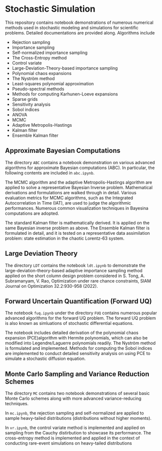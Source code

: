 # Stochastic Simulation
This repository contains notebook demonstrations of numerous numerical methods used in stochastic modeling and simulations for scientific problems. Detailed documentations are provided along. Algorithms include 
- Rejection sampling 
- Importance sampling
- Self-normalized importance sampling
- The Cross-Entropy method
- Control variate
- Large-Deviation-Theory-based importance sampling
- Polynomial chaos expansions
- The Nyström method
- Least-squares polynomial approximation
- Pseudo-spectral methods
- Methods for computing Karhunen-Loeve expansions
- Sparse grids
- Sensitivity analysis
- Sobol indices
- ANOVA
- MCMC
- Adaptive Metropolis-Hastings
- Kalman filter
- Ensemble Kalman filter

## Approximate Bayesian Computations
The directory `ABC` contains a notebook demonstration on various advanced algorithms for approximate Bayesian computations (ABC). In particular, the following contents are included in `abc.ipynb`.

The MCMC algorithm and the adaptive Metropolis-Hastings algorithm are applied to solve a representative Bayesian Inverse problem. Mathematical derivations and formulations are walked through in detail. Various evaluation metrics for MCMC algorithms, such as the Integrated Autocorrelation in Time (IAT), are used to judge the algorithmic performances. Numerous common visualization techniques in Bayesina computations are adopted.

The standard Kalman filter is mathematically derived. It is applied on the same Bayesian inverse problem as above. The Ensemble Kalman filter is formulated in detail, and it is tested on a representative data assimilation problem: state estimation in the chaotic Lorentz-63 system.

## Large Deviation Theory
The directory `LDT` contains the notebook `ldt.ipynb` to demonstrate the large-deviation-theory-based adaptive importance sampling method applied on the short column design problem considered in S. Tong, A. Subramanyam, V. Rao, Optimization under rare chance constraints, SIAM Journal on Optimization 32.2:930-958 (2022).

## Forward Uncertain Quantification (Forward UQ)
The notebook `fuq.ipynb` under the directory `FUQ` contains numerous popular advanced algorithms for the forward UQ problem. The forward UQ problem is also known as simluations of stochastic differential equations. 

The notebook includes detailed derivation of the polynomial chaos expansion (PCE)algorithm with Hermite polynomials, which can also be modified into Legendre/Laguerre polynomials readily. The Nyström method is formulated and implemented. Methods for computing the Sobol indices are implemented to conduct detailed sensitivity analysis on using PCE to simulate a stochastic diffusion equation.

## Monte Carlo Sampling and Variance Reduction Schemes
The directory `MC` contains two notebook demonstrations of several basic Monte Carlo schemes along with more advanced variance-reducing techniques. 

In `mc.ipynb`, the rejection sampling and self-normalized are applied to sample heavy-tailed distributions (distributions without higher moments). 

In `vr.ipynb`, the control variate method is implemented and applied on sampling from the Cauchy distirbution to showcase its performance. The cross-entropy method is implemented and applied in the context of conducting rare-event simulations on heavy-tailed distributions





